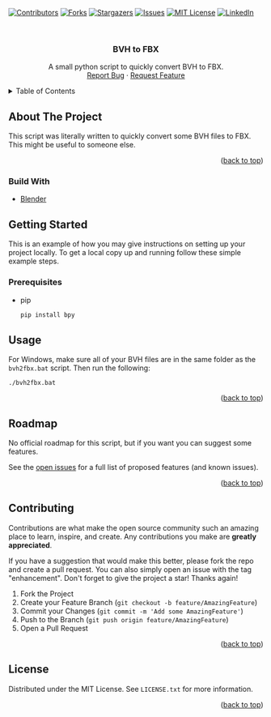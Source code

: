<div id="top"></div>
<!--
*** Thanks for checking out the Best-README-Template. If you have a suggestion
*** that would make this better, please fork the repo and create a pull request
*** or simply open an issue with the tag "enhancement".
*** Don't forget to give the project a star!
*** Thanks again! Now go create something AMAZING! :D
-->



<!-- PROJECT SHIELDS -->
<!--
*** I'm using markdown "reference style" links for readability.
*** Reference links are enclosed in brackets [ ] instead of parentheses ( ).
*** See the bottom of this document for the declaration of the reference variables
*** for contributors-url, forks-url, etc. This is an optional, concise syntax you may use.
*** https://www.markdownguide.org/basic-syntax/#reference-style-links
-->
[![Contributors][contributors-shield]][contributors-url]
[![Forks][forks-shield]][forks-url]
[![Stargazers][stars-shield]][stars-url]
[![Issues][issues-shield]][issues-url]
[![MIT License][license-shield]][license-url]
[![LinkedIn][linkedin-shield]][linkedin-url]



<!-- PROJECT LOGO -->
<br />
<div align="center">
<h3 align="center">BVH to FBX</h3>

  <p align="center">
    A small python script to quickly convert BVH to FBX.
    <br />
    <a href="https://github.com/mcsantiago/bvh2fbx/issues">Report Bug</a>
    ·
    <a href="https://github.com/mcsantiago/bvh2fbx/issues">Request Feature</a>
  </p>
</div>



<!-- TABLE OF CONTENTS -->
<details>
  <summary>Table of Contents</summary>
  <ol>
    <li>
      <a href="#about-the-project">About The Project</a>
      <ul>
        <li><a href="#built-with">Built With</a></li>
      </ul>
    </li>
    <li>
      <a href="#getting-started">Getting Started</a>
      <ul>
        <li><a href="#prerequisites">Prerequisites</a></li>
      </ul>
    </li>
    <li><a href="#usage">Usage</a></li>
    <li><a href="#roadmap">Roadmap</a></li>
    <li><a href="#contributing">Contributing</a></li>
    <li><a href="#license">License</a></li>
  </ol>
</details>



<!-- ABOUT THE PROJECT -->
## About The Project
This script was literally written to quickly convert some BVH files to FBX. This might be useful to someone else.


<p align="right">(<a href="#top">back to top</a>)</p>

### Build With

- [Blender](https://www.blender.org/)


<!-- GETTING STARTED -->
## Getting Started

This is an example of how you may give instructions on setting up your project locally.
To get a local copy up and running follow these simple example steps.

### Prerequisites

* pip
  ```sh
  pip install bpy
  ```

<!-- USAGE EXAMPLES -->
## Usage

For Windows, make sure all of your BVH files are in the same folder as the `bvh2fbx.bat` script. Then run the following:
```
./bvh2fbx.bat
```

<p align="right">(<a href="#top">back to top</a>)</p>



<!-- ROADMAP -->
## Roadmap
No official roadmap for this script, but if you want you can suggest some features.

See the [open issues](https://github.com/mcsantiago/bvh2fbx/issues) for a full list of proposed features (and known issues).

<p align="right">(<a href="#top">back to top</a>)</p>



<!-- CONTRIBUTING -->
## Contributing

Contributions are what make the open source community such an amazing place to learn, inspire, and create. Any contributions you make are **greatly appreciated**.

If you have a suggestion that would make this better, please fork the repo and create a pull request. You can also simply open an issue with the tag "enhancement".
Don't forget to give the project a star! Thanks again!

1. Fork the Project
2. Create your Feature Branch (`git checkout -b feature/AmazingFeature`)
3. Commit your Changes (`git commit -m 'Add some AmazingFeature'`)
4. Push to the Branch (`git push origin feature/AmazingFeature`)
5. Open a Pull Request

<p align="right">(<a href="#top">back to top</a>)</p>



<!-- LICENSE -->
## License

Distributed under the MIT License. See `LICENSE.txt` for more information.

<p align="right">(<a href="#top">back to top</a>)</p>




<!-- MARKDOWN LINKS & IMAGES -->
<!-- https://www.markdownguide.org/basic-syntax/#reference-style-links -->
[contributors-shield]: https://img.shields.io/github/contributors/mcsantiago/bvh2fbx.svg?style=for-the-badge
[contributors-url]: https://github.com/mcsantiago/bvh2fbx/graphs/contributors
[forks-shield]: https://img.shields.io/github/forks/mcsantiago/bvh2fbx.svg?style=for-the-badge
[forks-url]: https://github.com/mcsantiago/bvh2fbx/network/members
[stars-shield]: https://img.shields.io/github/stars/mcsantiago/bvh2fbx.svg?style=for-the-badge
[stars-url]: https://github.com/mcsantiago/bvh2fbx/stargazers
[issues-shield]: https://img.shields.io/github/issues/mcsantiago/bvh2fbx.svg?style=for-the-badge
[issues-url]: https://github.com/mcsantiago/bvh2fbx/issues
[license-shield]: https://img.shields.io/github/license/mcsantiago/bvh2fbx.svg?style=for-the-badge
[license-url]: https://github.com/mcsantiago/bvh2fbx/blob/main/LICENSE.txt
[linkedin-shield]: https://img.shields.io/badge/-LinkedIn-black.svg?style=for-the-badge&logo=linkedin&colorB=555
[linkedin-url]: https://linkedin.com/in/matthew-santiago
[product-screenshot]: images/screenshot.png
